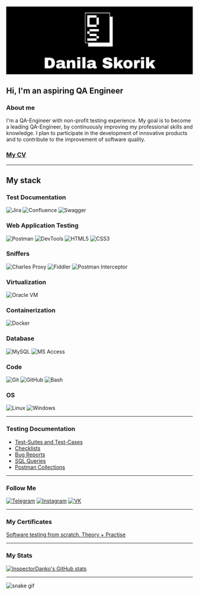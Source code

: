 ![Header](https://github.com/InspectorDanko/InspectorDanko/blob/main/assets/Danila%20Skorik.jpg)

## Hi, I'm an aspiring QA Engineer

### About me
I'm a QA-Engineer with non-profit testing experience.
My goal is to become a leading QA-Engineer,
by continuously improving my professional skills and knowledge.
I plan to participate in the development of innovative products and to
contribute to the improvement of software quality.

### [My CV](https://disk.yandex.ru/i/Wir285cDL3EkEQ) 
***
## My stack

### Test Documentation
![Jira](https://img.shields.io/badge/-Jira-000000?style=for-the-badge&logo=Jira&logoColor=2684FF)
![Confluence](https://img.shields.io/badge/-Confluence-000000?style=for-the-badge&logo=Confluence&logoColor=0081F7)
![Swagger](https://img.shields.io/badge/-Swagger-000000?style=for-the-badge&logo=Swagger&logoColor=7CEB4D)

### Web Application Testing
![Postman](https://img.shields.io/badge/-Postman-000000?style=for-the-badge&logo=Postman&logoColor=FE6C37)
![DevTools](https://img.shields.io/badge/-devtools-000000?style=for-the-badge&logo=GoogleChrome&logoColor=2684FF)
![HTML5](https://img.shields.io/badge/-HTML5-000000?style=for-the-badge&logo=HTML5&logoColor=E5532D)
![CSS3](https://img.shields.io/badge/-CSS3-000000?style=for-the-badge&logo=CSS3&logoColor=2684FF)

### Sniffers
![Charles Proxy](https://img.shields.io/badge/-Charles_Proxy-000000?style=for-the-badge&logo=Charles&logoColor=E5532D)
![Fiddler](https://img.shields.io/badge/-Fiddler-000000?style=for-the-badge&logo=Fiddler&logoColor=2684FF)
![Postman Interceptor](https://img.shields.io/badge/-Postman_Interceptor-000000?style=for-the-badge&logo=Postman&logoColor=2684FF)

### Virtualization 
![Oracle VM](https://img.shields.io/badge/-Virtual_Box-000000?style=for-the-badge&logo=VirtualBox&logoColor=F3E7E5)

### Containerization
![Docker](https://img.shields.io/badge/-Docker-000000?style=for-the-badge&logo=Docker&logoColor=2684FF)

### Database
![MySQL](https://img.shields.io/badge/-Mysql-000000?style=for-the-badge&logo=Mysql&logoColor=088181)
![MS Access](https://img.shields.io/badge/-MS_Access-000000?style=for-the-badge&logo=&logoColor=2684FF)

### Code
![Git](https://img.shields.io/badge/-Git-000000?style=for-the-badge&logo=Git&logoColor=FF3F1E)
![GitHub](https://img.shields.io/badge/-Github-000000?style=for-the-badge&logo=Github&logoColor=222222)
![Bash](https://img.shields.io/badge/-Bash-000000?style=for-the-badge&logo=GNUBash&logoColor=FEFEFE)

### OS
![Linux](https://img.shields.io/badge/-Linux-000000?style=for-the-badge&logo=Linux&logoColor=F6F7F5)
![Windows](https://img.shields.io/badge/-Windows-000000?style=for-the-badge&logo=Windows&logoColor=F6F7F5)
***
### Testing Documentation

- [Test-Suites and Test-Cases](https://github.com/InspectorDanko/Test-Cases)
- [Checklists](https://github.com/InspectorDanko/Checklists)
- [Bug Reports](https://github.com/InspectorDanko/Bug-Reports)
- [SQL Queries](https://github.com/InspectorDanko/SQL-Queries)
- [Postman Collections](https://github.com/InspectorDanko/Postman-Collections)
***
### Follow Me
[![Telegram](https://img.shields.io/badge/-Telegram-000000?style=for-the-badge&logo=Telegram&logoColor=2BA4DF)](https://t.me/danko_bako)
[![Instagram](https://img.shields.io/badge/-Instagram-000000?style=for-the-badge&logo=Instagram&logoColor=FE640B)](https://www.instagram.com/danko.185?igsh=MXJxMzd3Mm5ianozNw%3D%3D&utm_source=qr)
[![VK](https://img.shields.io/badge/-VK-000000?style=for-the-badge&logo=VK&logoColor=0F7FFE)](https://vk.com/danko.bako)
***
### My Certificates
[Software testing from scratch. Theory + Practise](https://disk.yandex.ru/d/6Pn_wZzSn1xhLw)
***
### My Stats
[![InspectorDanko's GitHub stats](https://github-readme-stats.vercel.app/api?username=InspectorDanko&show_icons=true&bg_color=000000&rank_icon=github&icon_color=FFFFFF&text_color=FFFFFF&title_color=FFFFFF&hide_border=true)](https://github.com/InspectorDanko/github-readme-stats)
***
![snake gif](https://github.com/InspectorDanko/InspectorDanko/blob/output/github-contribution-grid-snake.svg)

